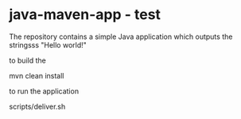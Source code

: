# java-maven-app - test



The repository contains a simple Java application which outputs the stringsss
"Hello world!"


to build the

mvn clean install


to run the application

scripts/deliver.sh



